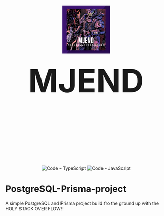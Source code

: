 <h2 style="font-size:100px;" align="center">
  <img src="https://raw.githubusercontent.com/MJEND7/MJEND7/main/MJEND.png" height="150vh"></img>
  <br/>
  MJEND
  <br/>
  <br/>
 </h2>
<p align="center">
  <img title="Code - TypeScript" alt="Code - TypeScript" src="https://img.shields.io/badge/Code-TypeScript-informational?style=flat&logo=TypeScript&logoColor=white&color=3178C6"/>
    <img title="Code - JavaScript" alt="Code - JavaScript" src="https://img.shields.io/badge/Code-JavaScript-informational?style=flat&logo=JavaScript&logoColor=white&color=F7DF1E"/>



# PostgreSQL-Prisma-project
A simple PostgreSQL and Prisma project build fro the ground up with the HOLY STACK OVER FLOW!!
